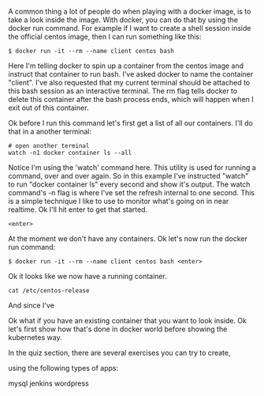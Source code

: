 A common thing a lot of people do when playing with a docker image, is to take a look inside the image. With docker, you can do that by using the docker run command. For example if I want to create a shell session inside the official centos image, then I can run something like this:

```
$ docker run -it --rm --name client centos bash
```

Here I'm telling docker to spin up a container from the centos image and instruct that container to run bash. I've asked docker to name the container "client". I've also requested that my current terminal should be attached to this bash session as an interactive terminal. The rm flag tells docker to delete this container after the bash process ends, which will happen when I exit out of this container. 

Ok before I run this command let's first get a list of all our containers. I'll do that in a another terminal:

```
# open another terminal
watch -n1 docker container ls --all
```

Notice I'm using the 'watch' command here. This utility is used for running a command, over and over again. So in this example I've instructed "watch" to run "docker container ls" every second and show it's output. The watch command's -n flag is where I've set the refresh internal to one second.  This is a simple technique I like to use to monitor what's going on in near realtime. Ok I'll hit enter to get that started. 

```
<enter>
```

At the moment we don't have any containers. Ok let's now run the docker run command:

```
$ docker run -it --rm --name client centos bash <enter>
```

Ok it looks like we now have a running container. 

```
cat /etc/centos-release
```

And since I've 







Ok what if you have an existing container that you want to look inside. Ok let's first show how that's done in docker world before showing the kubernetes way. 







In the quiz section, there are several exercises you can try to create,

using the following types of apps:


mysql
jenkins
wordpress
